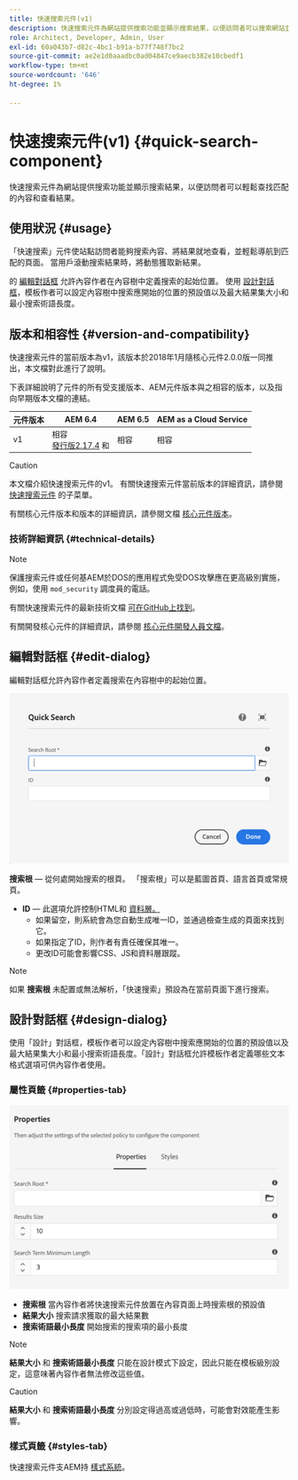 ```yaml
---
title: 快速搜索元件(v1)
description: 快速搜索元件為網站提供搜索功能並顯示搜索結果，以便訪問者可以搜索網站並過濾結果。
role: Architect, Developer, Admin, User
exl-id: 60a043b7-d82c-4bc1-b91a-b77f748f7bc2
source-git-commit: ae2e1d0aaadbc0ad04847ce9aecb382e10cbedf1
workflow-type: tm+mt
source-wordcount: '646'
ht-degree: 1%

---
```


# 快速搜索元件(v1) {#quick-search-component}

快速搜索元件為網站提供搜索功能並顯示搜索結果，以便訪問者可以輕鬆查找匹配的內容和查看結果。

## 使用狀況 {#usage}

「快速搜索」元件使站點訪問者能夠搜索內容、將結果就地查看，並輕鬆導航到匹配的頁面。 當用戶滾動搜索結果時，將動態獲取新結果。

的 [編輯對話框](#edit-dialog) 允許內容作者在內容樹中定義搜索的起始位置。 使用 [設計對話框](#design-dialog)，模板作者可以設定內容樹中搜索應開始的位置的預設值以及最大結果集大小和最小搜索術語長度。

## 版本和相容性 {#version-and-compatibility}

快速搜索元件的當前版本為v1，該版本於2018年1月隨核心元件2.0.0版一同推出，本文檔對此進行了說明。

下表詳細說明了元件的所有受支援版本、AEM元件版本與之相容的版本，以及指向早期版本文檔的連結。

| 元件版本 | AEM 6.4 | AEM 6.5 | AEM as a Cloud Service  |
|--- |--- |--- |---|
| v1 | 相容<br>[發行版2.17.4](/help/versions.md) 和 | 相容 | 相容 |

>[!CAUTION]
>
>本文檔介紹快速搜索元件的v1。
>有關快速搜索元件當前版本的詳細資訊，請參閱 [快速搜索元件](/help/components/quick-search.md) 的子菜單。

有關核心元件版本和版本的詳細資訊，請參閱文檔 [核心元件版本](/help/versions.md)。

### 技術詳細資訊 {#technical-details}

>[!NOTE]
>
>保護搜索元件或任何基AEM於DOS的應用程式免受DOS攻擊應在更高級別實施，例如，使用 `mod_security` 調度員的電話。

有關快速搜索元件的最新技術文檔 [可在GitHub上找到](https://adobe.com/go/aem_cmp_tech_search_v1)。

有關開發核心元件的詳細資訊，請參閱 [核心元件開發人員文檔](/help/developing/overview.md)。

## 編輯對話框 {#edit-dialog}

編輯對話框允許內容作者定義搜索在內容樹中的起始位置。

![快速搜索元件的編輯對話框](/help/assets/quick-search-edit.png)

**搜索根**  — 從何處開始搜索的根頁。 「搜索根」可以是藍圖首頁、語言首頁或常規頁。
* **ID**  — 此選項允許控制HTML和 [資料層。](/help/developing/data-layer/overview.md)
   * 如果留空，則系統會為您自動生成唯一ID，並通過檢查生成的頁面來找到它。
   * 如果指定了ID，則作者有責任確保其唯一。
   * 更改ID可能會影響CSS、JS和資料層跟蹤。

>[!NOTE]
>
>如果 **搜索根** 未配置或無法解析，「快速搜索」預設為在當前頁面下進行搜索。

## 設計對話框 {#design-dialog}

使用「設計」對話框，模板作者可以設定內容樹中搜索應開始的位置的預設值以及最大結果集大小和最小搜索術語長度。「設計」對話框允許模板作者定義哪些文本格式選項可供內容作者使用。

### 屬性頁籤 {#properties-tab}

![「快速搜索元件的設計」對話框](/help/assets/quick-search-design.png)

* **搜索根**
當內容作者將快速搜索元件放置在內容頁面上時搜索根的預設值
* **結果大小**
搜索請求獲取的最大結果數
* **搜索術語最小長度**
開始搜索的搜索項的最小長度

>[!NOTE]
>
>**結果大小** 和 **搜索術語最小長度** 只能在設計模式下設定，因此只能在模板級別設定，這意味著內容作者無法修改這些值。

>[!CAUTION]
>
>**結果大小** 和 **搜索術語最小長度** 分別設定得過高或過低時，可能會對效能產生影響。

### 樣式頁籤 {#styles-tab}

快速搜索元件支AEM持 [樣式系統](/help/get-started/authoring.md#component-styling)。
